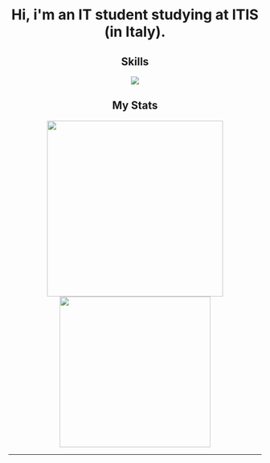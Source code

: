 <p align="center">
    <div align="center">
        <h1>Hi, i'm an IT student studying at ITIS (in Italy).</h1>
        <h2>Skills</h2>
        <!--Programming Languages Icons-->
        <img src="https://skillicons.dev/icons?i=java,javascript,git,vscode,html,css&theme=dark"/>
        <h2>My Stats</h2>
        <!--My Stats-->
        <img src="https://github-readme-stats.vercel.app/api?username=FMarck07&theme=midnight-purple&bg_color=0d1117&show_icons=true&hide_border=true&count_private=true" width="350"/>
        <!--Most Used Languages-->
        <img src="https://github-readme-stats.vercel.app/api/top-langs/?username=FMarck07&theme=midnight-purple&bg_color=0d1117&show_icons=true&hide_border=true&layout=compact&langs_count=10" width="300" />
        <br>
        <hr>
    </div>
</p>

